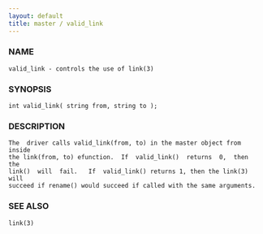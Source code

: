 ```yaml
---
layout: default
title: master / valid_link
---
```


### NAME

    valid_link - controls the use of link(3)

### SYNOPSIS

    int valid_link( string from, string to );

### DESCRIPTION

    The  driver calls valid_link(from, to) in the master object from inside
    the link(from, to) efunction.  If  valid_link()  returns  0,  then  the
    link()  will  fail.   If  valid_link() returns 1, then the link(3) will
    succeed if rename() would succeed if called with the same arguments.

### SEE ALSO

    link(3)

